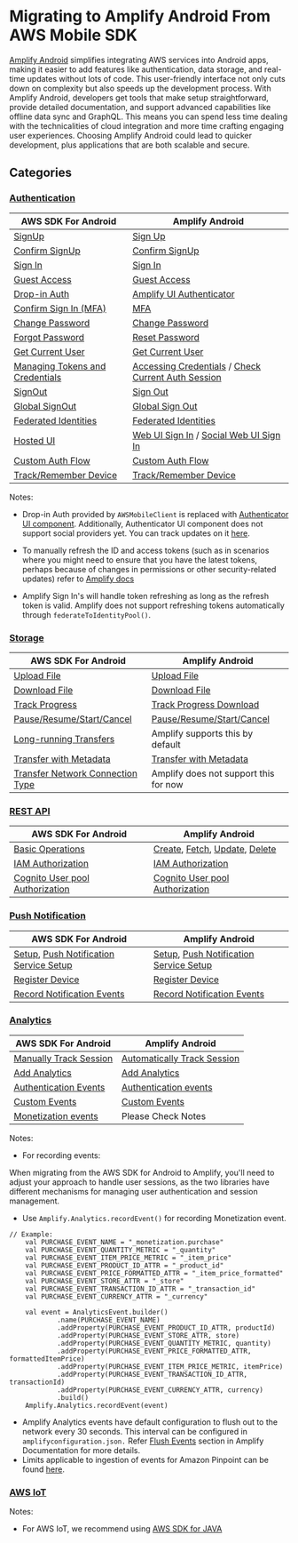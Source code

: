 # Migrating to Amplify Android From AWS Mobile SDK
[Amplify Android](https://github.com/aws-amplify/amplify-android) simplifies integrating AWS services into Android apps, making it easier to add features like authentication, data storage, and real-time updates without lots of code. This user-friendly interface not only cuts down on complexity but also speeds up the development process.
With Amplify Android, developers get tools that make setup straightforward, provide detailed documentation, and support advanced capabilities like offline data sync and GraphQL. This means you can spend less time dealing with the technicalities of cloud integration and more time crafting engaging user experiences.
Choosing Amplify Android could lead to quicker development, plus applications that are both scalable and secure.
## Categories

### [Authentication](https://docs.amplify.aws/android/build-a-backend/auth/set-up-auth/#set-up-backend-resources)

| AWS SDK For Android                                                                                                     | Amplify Android                                                                                                                                                                                           |
|-------------------------------------------------------------------------------------------------------------------------|-----------------------------------------------------------------------------------------------------------------------------------------------------------------------------------------------------------|
| [SignUp](https://docs.amplify.aws/android/sdk/auth/working-with-api/#signup)                                            | [Sign Up](https://docs.amplify.aws/android/sdk/auth/working-with-api/#signup)                                                                                                                             |
| [Confirm SignUp](https://docs.amplify.aws/android/sdk/auth/working-with-api/#confirm-signup)                            | [Confirm SignUp](https://docs.amplify.aws/android/build-a-backend/auth/enable-sign-in/#register-a-user)                                                                                                   |
| [Sign In](https://docs.amplify.aws/android/sdk/auth/working-with-api/#signin)                                           | [Sign In](https://docs.amplify.aws/android/build-a-backend/auth/enable-sign-in/#sign-in-a-user)                                                                                                           |
| [Guest Access](https://docs.amplify.aws/android/sdk/auth/guest-access/)                                                 | [Guest Access](https://docs.amplify.aws/android/build-a-backend/auth/enable-guest-access/)                                                                                                                |
| [Drop-in Auth](https://docs.amplify.aws/android/sdk/auth/drop-in-auth/)                                                 | [Amplify UI Authenticator](https://ui.docs.amplify.aws/android/connected-components/authenticator/configuration)                                                                                          |
| [Confirm Sign In (MFA)](https://docs.amplify.aws/android/sdk/auth/working-with-api/#confirm-signin-mfa)                 | [MFA](https://docs.amplify.aws/android/build-a-backend/auth/enable-sign-in/#multi-factor-authentication)                                                                                                  |
| [Change Password](https://docs.amplify.aws/android/sdk/auth/working-with-api/#force-change-password)                    | [Change Password](https://docs.amplify.aws/android/build-a-backend/auth/manage-passwords/#change-password)                                                                                                |
| [Forgot Password](https://docs.amplify.aws/android/sdk/auth/working-with-api/#forgot-password)                          | [Reset Password](https://docs.amplify.aws/android/build-a-backend/auth/multi-step-sign-in/#reset-password)                                                                                                |
| [Get Current User](https://docs.amplify.aws/android/sdk/auth/working-with-api/#utility-properties)                      | [Get Current User](https://docs.amplify.aws/android/build-a-backend/auth/multi-step-sign-in/#get-current-user)                                                                                            |
| [Managing Tokens and Credentials](https://docs.amplify.aws/android/sdk/auth/working-with-api/#managing-security-tokens) | [Accessing Credentials](https://docs.amplify.aws/android/build-a-backend/auth/accessing-credentials/) / [Check Current Auth Session](https://docs.amplify.aws/android/build-a-backend/auth/set-up-auth/)  |
| [SignOut](https://docs.amplify.aws/android/sdk/auth/working-with-api/#signout)                                          | [Sign Out](https://docs.amplify.aws/android/build-a-backend/auth/sign-out/)                                                                                                                               |
| [Global SignOut](https://docs.amplify.aws/android/sdk/auth/working-with-api/#global-signout)                            | [Global Sign Out](https://docs.amplify.aws/android/build-a-backend/auth/sign-out/#global-sign-out)                                                                                                        |
| [Federated Identities](https://docs.amplify.aws/android/sdk/auth/federated-identities/)                                 | [Federated Identities](https://docs.amplify.aws/android/build-a-backend/auth/advanced-workflows/#identity-pool-federation)                                                                                |
| [Hosted UI](https://docs.amplify.aws/android/sdk/auth/hosted-ui/#using-auth0-hosted-ui)                                 | [Web UI Sign In](https://docs.amplify.aws/android/build-a-backend/auth/sign-in-with-web-ui/) / [Social Web UI Sign In](https://docs.amplify.aws/android/build-a-backend/auth/add-social-provider/)        |
| [Custom Auth Flow](https://docs.amplify.aws/android/sdk/auth/custom-auth-flow/)                                         | [Custom Auth Flow](https://docs.amplify.aws/android/build-a-backend/auth/sign-in-custom-flow/#configure-auth-category)                                                                                    |
| [Track/Remember Device](https://docs.amplify.aws/android/sdk/auth/device-features/)                                     | [Track/Remember Device](https://docs.amplify.aws/android/build-a-backend/auth/remember-device/#configure-auth-category)                                                                                   |


Notes:

* Drop-in Auth provided by `AWSMobileClient` is replaced with [Authenticator UI component](https://ui.docs.amplify.aws/android/connected-components/authenticator). Additionally, Authenticator UI component does not support social providers yet. You can track updates on it [here](https://github.com/aws-amplify/amplify-ui-android/issues/125).

* To manually refresh the ID and access tokens (such as in scenarios where you might need to ensure that you have the latest tokens, perhaps because of changes in permissions or other security-related updates) refer to [Amplify docs](_https://docs.amplify.aws/android/build-a-backend/auth/accessing-credentials/#force-refreshing-session_)

* Amplify Sign In's will handle token refreshing as long as the refresh token is valid. Amplify does not support refreshing tokens automatically through `federateToIdentityPool()`.

### [Storage](https://docs.amplify.aws/android/build-a-backend/storage/configure-storage/#setup-a-new-storage-resource)

| AWS SDK For Android                                                                                                              | Amplify Android                                                                                                           |
|----------------------------------------------------------------------------------------------------------------------------------|---------------------------------------------------------------------------------------------------------------------------|
| [Upload File](https://docs.amplify.aws/android/sdk/storage/transfer-utility/#upload-a-file)                                      | [Upload File](https://docs.amplify.aws/android/build-a-backend/storage/upload/#upload-files)                              |
| [Download File](https://docs.amplify.aws/android/sdk/storage/transfer-utility/#download-a-file)                                  | [Download File](https://docs.amplify.aws/android/build-a-backend/storage/download/#download-to-file)                      |
| [Track Progress](https://docs.amplify.aws/android/sdk/storage/transfer-utility/#track-transfer-progress)                         | [Track Progress Download](https://docs.amplify.aws/android/build-a-backend/storage/download/#track-download-progress)     |
| [Pause/Resume/Start/Cancel](https://docs.amplify.aws/android/sdk/storage/transfer-utility/#pause-a-transfer)                     | [Pause/Resume/Start/Cancel](https://docs.amplify.aws/android/build-a-backend/storage/query-transfers/)                    |
| [Long-running Transfers](https://docs.amplify.aws/android/sdk/storage/transfer-utility/#long-running-transfers)                  | Amplify supports this by default                                                                                          |
| [Transfer with Metadata](https://docs.amplify.aws/android/sdk/storage/transfer-utility/#transfer-with-object-metadata)           | [Transfer with Metadata](https://docs.amplify.aws/android/build-a-backend/storage/upload/#transfer-with-object-metadata)  |
| [Transfer Network Connection Type](https://docs.amplify.aws/android/sdk/storage/transfer-utility/#transfernetworkconnectiontype) | Amplify does not support this for now                                                                                     |


### [REST API](https://docs.amplify.aws/android/build-a-backend/restapi/configure-rest-api/#create-a-rest-api)

| AWS SDK For Android                                                                                                | Amplify Android                                                                                                                                                                                                                                                                                                                                          |
|--------------------------------------------------------------------------------------------------------------------|----------------------------------------------------------------------------------------------------------------------------------------------------------------------------------------------------------------------------------------------------------------------------------------------------------------------------------------------------------|
| [Basic Operations](https://docs.amplify.aws/android/sdk/api/rest/)                                                 | [Create](https://docs.amplify.aws/android/build-a-backend/restapi/set-up-rest-api/#make-a-post-request), [Fetch](https://docs.amplify.aws/android/build-a-backend/restapi/fetch-data/), [Update](https://docs.amplify.aws/android/build-a-backend/restapi/update-data/), [Delete](https://docs.amplify.aws/android/build-a-backend/restapi/delete-data/) |
| [IAM Authorization](https://docs.amplify.aws/android/sdk/api/rest/#iam-authorization)                              | [IAM Authorization](https://docs.amplify.aws/android/build-a-backend/restapi/customize-authz/)                                                                                                                                                                                                                                                           |
| [Cognito User pool Authorization](https://docs.amplify.aws/android/sdk/api/rest/#cognito-user-pools-authorization) | [Cognito User pool Authorization](https://docs.amplify.aws/android/build-a-backend/restapi/customize-authz/#cognito-user-pool-authorization)                                                                                                                                                                                                             |

### [Push Notification](https://docs.amplify.aws/android/build-a-backend/push-notifications/set-up-push-notifications/#set-up-backend-resources)

| AWS SDK For Android                                                                                                                                                                                 | Amplify Android                                                                                                                                                                                                                       |
|-----------------------------------------------------------------------------------------------------------------------------------------------------------------------------------------------------|---------------------------------------------------------------------------------------------------------------------------------------------------------------------------------------------------------------------------------------|
| [Setup](https://docs.amplify.aws/android/sdk/push-notifications/getting-started/), [Push Notification Service Setup](https://docs.amplify.aws/android/sdk/push-notifications/messaging-campaign/)   | [Setup](https://docs.amplify.aws/android/build-a-backend/push-notifications/set-up-push-notifications/), [Push Notification Service Setup](https://docs.amplify.aws/android/build-a-backend/push-notifications/set-up-push-service/)  |
| [Register Device](https://docs.amplify.aws/android/sdk/push-notifications/messaging-campaign/)                                                                                                      | [Register Device](https://docs.amplify.aws/android/build-a-backend/push-notifications/register-device/)                                                                                                                               |
| [Record Notification Events](https://docs.amplify.aws/android/sdk/push-notifications/messaging-campaign/)                                                                                           | [Record Notification Events](https://docs.amplify.aws/android/build-a-backend/push-notifications/record-notifications/)                                                                                                               |

### [Analytics](https://docs.amplify.aws/android/build-a-backend/more-features/analytics/set-up-analytics/#set-up-analytics-backend)

| AWS SDK For Android                                                                                     | Amplify Android                                                                                                                          |
|---------------------------------------------------------------------------------------------------------|------------------------------------------------------------------------------------------------------------------------------------------|
| [Manually Track Session](https://docs.amplify.aws/android/sdk/analytics/getting-started/#add-analytics) | [Automatically Track Session](https://docs.amplify.aws/android/sdk/analytics/getting-started/#add-analytics)                             |
| [Add Analytics](https://docs.amplify.aws/android/sdk/analytics/getting-started/#add-analytics)          | [Add Analytics](https://docs.amplify.aws/android/build-a-backend/more-features/analytics/set-up-analytics/#initialize-amplify-analytics) |
| [Authentication Events](https://docs.amplify.aws/android/sdk/analytics/events/#session-events)          | [Authentication events](https://docs.amplify.aws/android/build-a-backend/more-features/analytics/record-events/#authentication-events)   |
| [Custom Events](https://docs.amplify.aws/android/sdk/analytics/events/#custom-events)                   | [Custom Events](https://docs.amplify.aws/android/build-a-backend/more-features/analytics/record-events/)                                 |
| [Monetization events](https://docs.amplify.aws/android/sdk/analytics/events/#monetization-events)       | Please Check Notes                                                                                                                       |

Notes:

* For recording events:

When migrating from the AWS SDK for Android to Amplify, you'll need to adjust your approach to handle user sessions, as the two libraries have different mechanisms for managing user authentication and session management.

* Use `Amplify.Analytics.recordEvent()` for recording Monetization event.

```
// Example:    
    val PURCHASE_EVENT_NAME = "_monetization.purchase"
    val PURCHASE_EVENT_QUANTITY_METRIC = "_quantity"
    val PURCHASE_EVENT_ITEM_PRICE_METRIC = "_item_price"
    val PURCHASE_EVENT_PRODUCT_ID_ATTR = "_product_id"
    val PURCHASE_EVENT_PRICE_FORMATTED_ATTR = "_item_price_formatted"
    val PURCHASE_EVENT_STORE_ATTR = "_store"
    val PURCHASE_EVENT_TRANSACTION_ID_ATTR = "_transaction_id"
    val PURCHASE_EVENT_CURRENCY_ATTR = "_currency"
    
    val event = AnalyticsEvent.builder()
            .name(PURCHASE_EVENT_NAME)
            .addProperty(PURCHASE_EVENT_PRODUCT_ID_ATTR, productId)
            .addProperty(PURCHASE_EVENT_STORE_ATTR, store)
            .addProperty(PURCHASE_EVENT_QUANTITY_METRIC, quantity)
            .addProperty(PURCHASE_EVENT_PRICE_FORMATTED_ATTR, formattedItemPrice)
            .addProperty(PURCHASE_EVENT_ITEM_PRICE_METRIC, itemPrice)
            .addProperty(PURCHASE_EVENT_TRANSACTION_ID_ATTR, transactionId)
            .addProperty(PURCHASE_EVENT_CURRENCY_ATTR, currency)
            .build()
    Amplify.Analytics.recordEvent(event)
```

* Amplify Analytics events have default configuration to flush out to the network every 30 seconds. This interval can be configured in `amplifyconfiguration.json.` Refer [Flush Events](https://docs.amplify.aws/android/build-a-backend/more-features/analytics/record-events/#flush-events) section in Amplify Documentation for more details.
* Limits applicable to ingestion of events for Amazon Pinpoint can be found [here](https://docs.aws.amazon.com/pinpoint/latest/developerguide/quotas.html#limits-events).

### [AWS IoT](https://docs.amplify.aws/gen1/android/sdk/pubsub/getting-started/#aws-iot)

Notes:

* For AWS IoT, we recommend using [AWS SDK for JAVA](https://github.com/aws/aws-iot-device-sdk-java)

# <Stop Reading>

